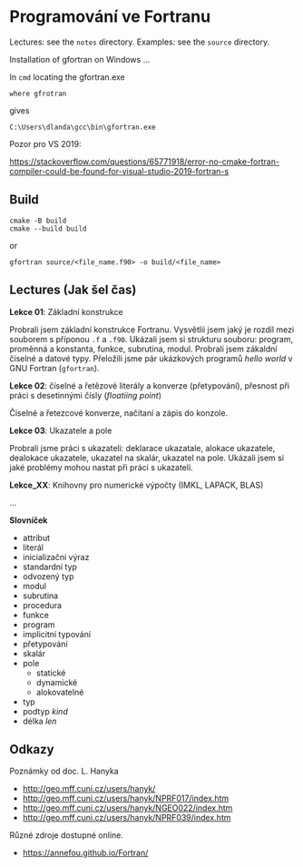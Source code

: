 # Programování ve Fortranu

Lectures: see the `notes` directory.
Examples: see the `source` directory.


Installation of gfortran on Windows ...

In `cmd` locating the gfortran.exe

    where gfrotran

gives

    C:\Users\dlanda\gcc\bin\gfortran.exe

Pozor pro VS 2019:

https://stackoverflow.com/questions/65771918/error-no-cmake-fortran-compiler-could-be-found-for-visual-studio-2019-fortran-s


## Build

```shell
cmake -B build
cmake --build build
```

or

```shell
gfortran source/<file_name.f90> -o build/<file_name>
```

## Lectures (Jak šel čas)

__Lekce 01__: Základní konstrukce

Probrali jsem základní konstrukce Fortranu. Vysvětlii jsem jaký je rozdíl mezi souborem s příponou `.f` a `.f90`.
Ukázali jsem si strukturu souboru: program, proměnná a konstanta, funkce, subrutina, modul. Probrali jsem zákaldní číselné a datové typy. Přeložili jsme pár ukázkových programů *hello world* v GNU Fortran (`gfortran`).

__Lekce 02__: číselné a řetězové literály a konverze (přetypování), přesnost při práci s desetinnými čísly (*floatiing point*)

Čiselné a řetezcové konverze, načítaní a zápis do konzole.

__Lekce 03__: Ukazatele a pole

Probrali jsme práci s ukazateli: deklarace ukazatale, alokace ukazatele, dealokace ukazatele, ukazatel na skalár, ukazatel na pole.
Ukázali jsem si jaké problémy mohou nastat při práci s ukazateli.

__Lekce_XX__: Knihovny pro numerické výpočty (IMKL, LAPACK, BLAS)

...

__Slovníček__

- attribut
- literál
- inicializační výraz
- standardní typ
- odvozený typ
- modul
- subrutina
- procedura
- funkce
- program
- implicitní typování
- přetypování
- skalár
- pole
  - statické
  - dynamické
  - alokovatelné
- typ
- podtyp *kind*
- délka *len*


## Odkazy

Poznámky od doc. L. Hanyka
- http://geo.mff.cuni.cz/users/hanyk/
- http://geo.mff.cuni.cz/users/hanyk/NPRF017/index.htm
- http://geo.mff.cuni.cz/users/hanyk/NGEO022/index.htm
- http://geo.mff.cuni.cz/users/hanyk/NPRF039/index.htm

Různé zdroje dostupné online.
- https://annefou.github.io/Fortran/
